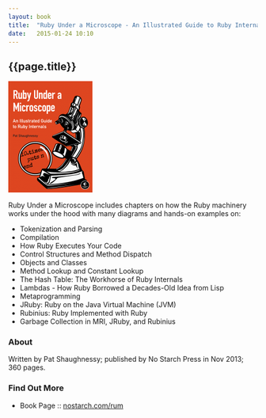 ```yaml
---
layout: book
title:  "Ruby Under a Microscope - An Illustrated Guide to Ruby Internals by Pat Shaughnessy"
date:   2015-01-24 10:10
---
```


## {{page.title}}

![](i/book-ruby-under-a-microscope.png)

Ruby Under a Microscope includes chapters on how the Ruby machinery
works under the hood with many diagrams and hands-on examples on:

- Tokenization and Parsing
- Compilation
- How Ruby Executes Your Code
- Control Structures and Method Dispatch
- Objects and Classes
- Method Lookup and Constant Lookup
- The Hash Table: The Workhorse of Ruby Internals
- Lambdas - How Ruby Borrowed a Decades-Old Idea from Lisp
- Metaprogramming
- JRuby: Ruby on the Java Virtual Machine (JVM)
- Rubinius: Ruby Implemented with Ruby
- Garbage Collection in MRI, JRuby, and Rubinius


### About

Written by Pat Shaughnessy; published by No Starch Press in Nov 2013;
360 pages. 


### Find Out More

- Book Page :: [nostarch.com/rum](http://www.nostarch.com/rum)

